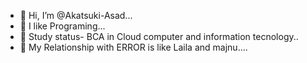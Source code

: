- 👋 Hi, I’m @Akatsuki-Asad...
- 👀 I like Programing...
- 🌱 Study status- BCA in Cloud computer and information tecnology..
- 💞️ My Relationship with ERROR is like Laila and majnu....


